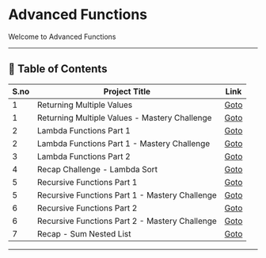 # Advanced Functions

Welcome to Advanced Functions

---

## 📅 Table of Contents

| S.no | Project Title                                      | Link                                      |
|------|----------------------------------------------------|-------------------------------------------|
| 1    | Returning Multiple Values                          | [Goto](1/README.md)                       |
| 1    | Returning Multiple Values - Mastery Challenge      | [Goto](1/mastery_challenge/README.md)     |
| 2    | Lambda Functions Part 1                            | [Goto](2/README.md)                       |
| 2    | Lambda Functions Part 1 - Mastery Challenge        | [Goto](2/mastery_challenge/README.md)     |
| 3    | Lambda Functions Part 2                            | [Goto](3/README.md)                       |
| 4    | Recap Challenge - Lambda Sort                      | [Goto](4/README.md)                       |
| 5    | Recursive Functions Part 1                         | [Goto](5/README.md)                       |
| 5    | Recursive Functions Part 1 - Mastery Challenge     | [Goto](5/mastery_challenge/README.md)     |
| 6    | Recursive Functions Part 2                         | [Goto](6/README.md)                       |
| 6    | Recursive Functions Part 2 - Mastery Challenge     | [Goto](6/mastery_challenge/README.md)     |
| 7    | Recap - Sum Nested List                            | [Goto](7/README.md)                       |



---


